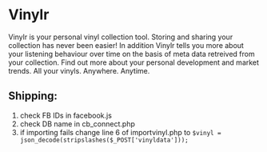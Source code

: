 # Vinylr

Vinylr is your personal vinyl collection tool. Storing and sharing your collection has never been easier! In addition Vinylr tells you more about your listening behaviour over time on the basis of meta data retreived from your collection. Find out more about your personal development and market trends. All your vinyls. Anywhere. Anytime.

## Shipping:

1. check FB IDs in facebook.js
2. check DB name in cb_connect.php
3. if importing fails change line 6 of importvinyl.php to ```$vinyl = json_decode(stripslashes($_POST['vinyldata']));```